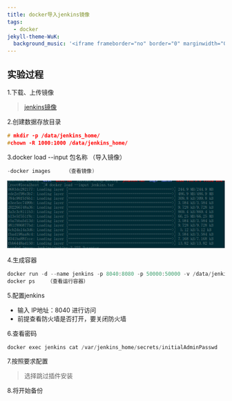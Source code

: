 ```yaml
---
title: docker导入jenkins镜像
tags:
  - docker
jekyll-theme-WuK:
  background_music: '<iframe frameborder="no" border="0" marginwidth="0" marginheight="0" width=100% height=86 src="//music.163.com/outchain/player?type=2&id=27876158&auto=0&height=66"></iframe>'
---
```


## 实验过程
1.下载、上传镜像
> [jenkins镜像](https://share.weiyun.com/v3Vb0cGD)

2.创建数据存放目录
```c
# mkdir -p /data/jenkins_home/
#chown -R 1000:1000 /data/jenkins_home/
```

3.docker load --input 包名称 （导入镜像）
```c
-docker images     （查看镜像)
```
![你啊，是真的想考音大吗？](https://raw.githubusercontent.com/yanruhuo/yanruhuo.github.io/main/image/docker%E5%AF%BC%E5%85%A5jenkins/%E5%9B%BE%E7%89%871.png)

4.生成容器
```c
docker run -d --name jenkins -p 8040:8080 -p 50000:50000 -v /data/jenkins_home:/var/jenkins_home jenkins/jenkins:2.222.3-centos
docker ps    （查看运行容器）
```

5.配置jenkins
- 输入 IP地址：8040 进行访问
- 前提查看防火墙是否打开，要关闭防火墙

6.查看密码
```c
docker exec jenkins cat /var/jenkins_home/secrets/initialAdminPasswd
```

7.按照要求配置
> 选择跳过插件安装

8.将开始备份
